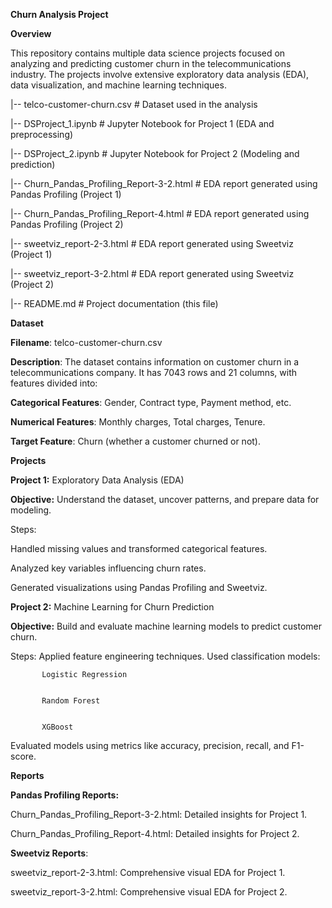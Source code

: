 **Churn Analysis Project**


**Overview**

This repository contains multiple data science projects focused on analyzing and predicting customer churn in the telecommunications industry. The projects involve extensive exploratory data analysis (EDA), data visualization, and machine learning techniques.


|-- telco-customer-churn.csv           # Dataset used in the analysis


|-- DSProject_1.ipynb                  # Jupyter Notebook for Project 1 (EDA and preprocessing)


|-- DSProject_2.ipynb                  # Jupyter Notebook for Project 2 (Modeling and prediction)


|-- Churn_Pandas_Profiling_Report-3-2.html   # EDA report generated using Pandas Profiling (Project 1)


|-- Churn_Pandas_Profiling_Report-4.html     # EDA report generated using Pandas Profiling (Project 2)


|-- sweetviz_report-2-3.html           # EDA report generated using Sweetviz (Project 1)


|-- sweetviz_report-3-2.html           # EDA report generated using Sweetviz (Project 2)


|-- README.md                          # Project documentation (this file)


**Dataset**

**Filename**: telco-customer-churn.csv

**Description**: The dataset contains information on customer churn in a telecommunications company. It has 7043 rows and 21 columns, with features divided into:

  **Categorical Features**: Gender, Contract type, Payment method, etc.


  **Numerical Features**: Monthly charges, Total charges, Tenure.


  **Target Feature**: Churn (whether a customer churned or not).


**Projects**



**Project 1:** Exploratory Data Analysis (EDA)


**Objective:** Understand the dataset, uncover patterns, and prepare data for modeling.


Steps:


   Handled missing values and transformed categorical features.


   Analyzed key variables influencing churn rates.


   Generated visualizations using Pandas Profiling and Sweetviz.

**Project 2:** Machine Learning for Churn Prediction


**Objective:** Build and evaluate machine learning models to predict customer churn.


Steps:
   Applied feature engineering techniques.
   Used classification models:


           Logistic Regression


           Random Forest


           XGBoost


Evaluated models using metrics like accuracy, precision, recall, and F1-score.


**Reports**

**Pandas Profiling Reports:**


Churn_Pandas_Profiling_Report-3-2.html: Detailed insights for Project 1.


Churn_Pandas_Profiling_Report-4.html: Detailed insights for Project 2.


**Sweetviz Reports**:


sweetviz_report-2-3.html: Comprehensive visual EDA for Project 1.


sweetviz_report-3-2.html: Comprehensive visual EDA for Project 2.








